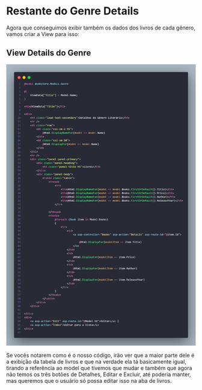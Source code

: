 # Restante do Genre Details

Agora que conseguimos exibir também os dados dos livros de cada gênero, vamos criar a View para isso:

## View Details do Genre
![View Details](./10restoDoCRUDGenre/codigoDaViewDetails.png)


Se vocês notarem como é o nosso código, irão ver que a maior parte dele é a exibição da tabela de livros e que na verdade ela tá basicamente igual, tirando a referência ao model que tivemos que mudar e também que agora não temos os três botões de Detalhes, Editar e Excluir, até poderia manter, mas queremos que o usuário só possa editar isso na aba de livros.

